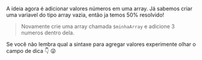 A ideia agora é adicionar valores números em uma array. Já sabemos criar uma variavel do tipo array vazia, então ja temos 50% resolvido!

> Novamente crie uma array chamada `$minhaArray` e adicione 3 numeros dentro dela.

Se você não lembra qual a sintaxe para agregar valores experimente olhar o campo de dica :point_down: :stuck_out_tongue_winking_eye: